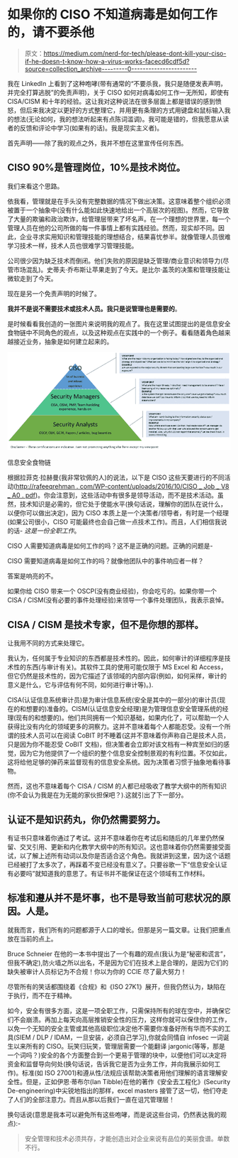 # 如果你的 CISO 不知道病毒是如何工作的，请不要杀他

> 原文：<https://medium.com/nerd-for-tech/please-dont-kill-your-ciso-if-he-doesn-t-know-how-a-virus-works-facecd6cdf5d?source=collection_archive---------0----------------------->

我在 LinkedIn 上看到了这种咆哮(带有通常的“不要杀我，我只是随便发表声明，并完全打算逃脱”的免责声明)，关于 CISO 如何对病毒如何工作一无所知，即使有 CISA/CISM 和十年的经验。这让我对这种说法在很多层面上都是错误的感到愤怒，但后来我决定以更好的方式整理它，并用更有条理的方式用键盘和鼠标输入我的想法(无论如何，我的想法听起来有点陈词滥调)。我可能是错的，但我愿意从读者的反馈和评论中学习(如果有的话)。我是现实主义者)。

首先声明——除了我的观点之外，我并不想在这里宣传任何东西。

## CISO 90%是管理岗位，10%是技术岗位。

我们来看这个思路。

依我看，管理就是在手头没有完整数据的情况下做出决策。这意味着整个组织必须被置于一个抽象中(没有什么能如此快速地给出一个高层次的视图)。然而，它导致了大量的欺骗和政治欺诈，给管理层带来了坏名声。在一个理想的世界里，每一个管理人员在他的公司所做的每一件事情上都有实践经验。然而，现实却不同。因此，企业寻求实用知识和管理技能的理想结合，结果喜忧参半。就像管理人员很难学习技术一样，技术人员也很难学习管理技能。

公司很少因为缺乏技术而倒闭。他们失败的原因是缺乏管理/商业意识和领导力(尽管市场混乱)。史蒂夫·乔布斯让苹果走到了今天。是比尔·盖茨的决策和管理技能让微软走到了今天。

现在是另一个免责声明的时候了。

**我并不是说不需要技术或技术人员。我只是说管理也是需要的**。

是时候看看我创造的一张图片来说明我的观点了。我在这里试图提出的是信息安全食物链中不同角色的观点，以及这种观点在实践中的一个例子。看看随着角色越来越接近业务，抽象是如何建立起来的。

![](img/800c3578a7069adc242e38dfe9881e78.png)

信息安全食物链

根据拉菲克·拉赫曼(我非常钦佩的人)的说法，以下是 CISO 这些天要进行的不同活动([http://rafeeqrehman . com/WP-content/uploads/2016/10/CISO _ Job _ V8 _ A0 . pdf](http://rafeeqrehman.com/wp-content/uploads/2016/10/CISO_Job_v8_A0.pdf))。你会注意到，这些活动中有很多是领导活动，而不是技术活动。虽然，技术知识是必需的，但它处于使能水平(换句话说，理解你的团队在说什么，以便你可以做出决定)，因为 CISO 本质上是一个决策者/领导者，有时是一个经理(如果公司很小，CISO 可能最终也会自己做一点技术工作)。而且，人们相信我说的话- *这是一份全职工作*。

CISO 人需要知道病毒是如何工作的吗？这不是正确的问题。正确的问题是-

CISO 需要知道病毒是如何工作的吗？就像他团队中的事件响应者一样？

答案是响亮的不。

如果你给 CISO 带来一个 OSCP(没有商业经验)，你会吃亏的。如果你带一个 CISA / CISM(没有必要的事件处理经验)来领导一个事件处理团队，我表示哀悼。

## CISA / CISM 是技术专家，但不是你想的那样。

让我用不同的方式来处理它。

我认为，任何属于专业知识的东西都是技术性的。因此，如何审计的详细程序是技术性的东西(与审计有关)。其软件工具的使用可能仅限于 MS Excel 和 Access，但它仍然是技术性的，因为它描述了该领域的内部内容(例如，如何采样，审计的意义是什么，它与评估有何不同，如何进行审计等)。).

CISA(认证信息系统审计员)是为审计信息系统(安全是其中的一部分)的审计员(现在的和想要的)准备的。CISM(认证信息安全经理)是为管理信息安全管理系统的经理(现有的和想要的)。他们共同拥有一个知识基础，如果内化了，可以帮助一个人获得比没有内化的领域更多的洞察力。这并不意味着每个人都能忍受。没有一个所谓的技术人员可以在阅读 CoBIT 时不睡着(这并不意味着你声称自己是技术人员，只是因为你不能忍受 CoBIT 文档)，但决策者会立即对该文档有一种宾至如归的感觉，因为它为他提供了一个组织的整个信息安全控制景观的有利位置。不仅如此，这将给他足够的弹药来监督现有的信息安全系统。因为决策者习惯于抽象地看待事物。

然而，这也不意味着每个 CISA / CISM 的人都已经吸收了教学大纲中的所有知识(你不会认为我是在为无能的家伙担保吧？).这就引出了下一部分。

## 认证不是知识药丸，你仍然需要努力。

有证书只意味着你通过了考试。这并不意味着你在考试后和随后的几年里仍然保留、交叉引用、更新和内化教学大纲中的所有知识。这也意味着你仍然需要接受面试，以了解上述所有动词以及你是否适合这个角色。我就讲到这里，因为这个话题已经被打了太多次了，再踩着不变已经没有意义了。只要谷歌一下“信息安全认证有必要吗”就知道我的意思了。有证书并不能保证在这个领域有工作材料。

## 标准和遵从并不是坏事，也不是导致当前可悲状况的原因。人是。

就我而言，我们所有的问题都源于人口的增长。但那是另一篇文章。让我们把重点放在当前的点上。

Bruce Schneier 在他的一本书中提出了一个有趣的观点(我认为是“秘密和谎言”，但我不确定),防火墙之所以出名，不是因为它们在技术上是合理的，是因为它们的缺失被审计人员标记为不合规！你以为你的 CCIE 尽了最大努力！

尽管所有的笑话都围绕着《合规》和《ISO 27K1》展开，但我仍然认为，缺陷在于执行，而不在于精神。

如今，安全有很多方面，这是一项全职工作，只需保持所有的球在空中，并确保它们不会崩溃。再加上每天向高层推销安全性的压力，这样你就可以保住你的工作，以免一个无知的安全主管或其他高级职位决定他不需要你准备好所有华而不实的工具(SIEM / DLP / IDAM，一旦安装，必须自己学习),你就会同情自 infosec 一词诞生以来所有的 CISO。玩笑归玩笑，管理层需要一个能翻译 jargonic(等等，那是一个词吗？)安全的各个方面整合到一个更易于管理的块中，以便他们可以决定将资金和监督导向何处(换句话说，告诉我它是否为业务工作，并向我展示如何工作)。标准(如 ISO 27001)和遵从性/法规应该帮助决策者用他们理解的语言理解安全性。但是，正如伊恩·蒂布尔(Ian Tibble)在他的著作《安全去工程化》(Security De-engineering)中尖锐地指出的那样，excel masters 接管了这一切，他们夺走了人们的全部注意力。而且从那以后我们一直在诅咒管理层！

换句话说(意思是我本可以避免所有这些咆哮，而是说这些台词，仍然表达我的观点):-

> 安全管理和技术必须共存，才能创造出对企业来说有品位的美丽食谱。单数不行。